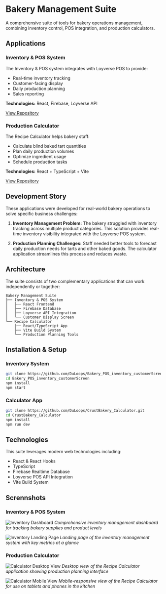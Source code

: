 # Bakery Management Suite

A comprehensive suite of tools for bakery operations management, combining inventory control, POS integration, and production calculators.

## Applications

### Inventory & POS System
The Inventory & POS system integrates with Loyverse POS to provide:
- Real-time inventory tracking
- Customer-facing display
- Daily production planning
- Sales reporting

**Technologies:** React, Firebase, Loyverse API

[View Repository](https://github.com/DuLoops/Bakery_POS_inventory_customerScreen)

### Production Calculator

The Recipe Calculator helps bakery staff:
- Calculate blind baked tart quantities
- Plan daily production volumes
- Optimize ingredient usage
- Schedule production tasks

**Technologies:** React + TypeScript + Vite

[View Repository](https://github.com/DuLoops/CrustBakery_Calculator)

## Development Story

These applications were developed for real-world bakery operations to solve specific business challenges:

1. **Inventory Management Problem:**
   The bakery struggled with inventory tracking across multiple product categories. This solution provides real-time inventory visibility integrated with the Loyverse POS system.

2. **Production Planning Challenges:**
   Staff needed better tools to forecast daily production needs for tarts and other baked goods. The calculator application streamlines this process and reduces waste.

## Architecture

The suite consists of two complementary applications that can work independently or together:

```
Bakery Management Suite
├── Inventory & POS System
│   ├── React Frontend
│   ├── Firebase Database
│   ├── Loyverse API Integration
│   └── Customer Display Screen
└── Recipe Calculator
    ├── React/TypeScript App
    ├── Vite Build System
    └── Production Planning Tools
```

## Installation & Setup

### Inventory System
```bash
git clone https://github.com/DuLoops/Bakery_POS_inventory_customerScreen.git
cd Bakery_POS_inventory_customerScreen
npm install
npm start
```

### Calculator App
```bash
git clone https://github.com/DuLoops/CrustBakery_Calculator.git
cd CrustBakery_Calculator
npm install
npm run dev
```

## Technologies

This suite leverages modern web technologies including:
- React & React Hooks
- TypeScript
- Firebase Realtime Database
- Loyverse POS API Integration
- Vite Build System

## Scrennshots

### Inventory & POS System
![Inventory Dashboard](docs/screenshots/inventory.png)
*Comprehensive inventory management dashboard for tracking bakery supplies and product levels*

![Inventory Landing Page](docs/screenshots/inventory-landing1.png)
*Landing page of the inventory management system with key metrics at a glance*

### Production Calculator

![Calculator Desktop View](docs/screenshots/helper-desktop.png)
*Desktop view of the Recipe Calculator application showing production planning interface*

![Calculator Mobile View](docs/screenshots/helper-mobile.png)
*Mobile-responsive view of the Recipe Calculator for use on tablets and phones in the kitchen*


